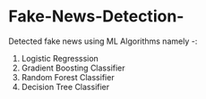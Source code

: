 # Fake-News-Detection-
Detected fake news using ML Algorithms namely -: 
1. Logistic Regresssion
2. Gradient Boosting Classifier
3. Random Forest Classifier
4. Decision Tree Classifier 
